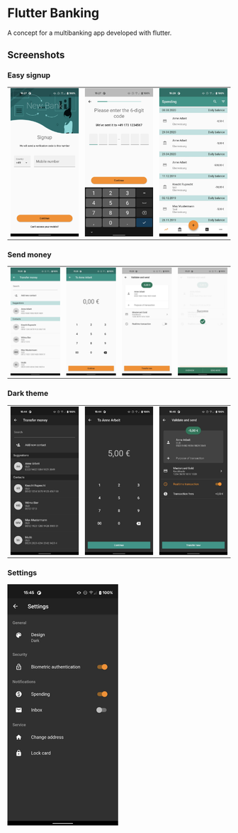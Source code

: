 # Flutter Banking

A concept for a multibanking app developed with flutter.

## Screenshots

### Easy signup

<table>
    <tr>
        <td>
            <img src="screenshots/signup_1.jpg" width="250"/>
        </td>
        <td>
            <img src="screenshots/signup_2.jpg" width="250"/>
        </td>
        <td>
            <img src="screenshots/home.jpg" width="250"/>
        </td>
    </tr>
</table>

### Send money

<table>
    <tr>
        <td>
            <img src="screenshots/send_money_1.jpg" width="250"/>
        </td>
        <td>
            <img src="screenshots/send_money_2.jpg" width="250"/>
        </td>
        <td>
            <img src="screenshots/send_money_3.jpg" width="250"/>
        </td>
        <td>
            <img src="screenshots/send_money_4.jpg" width="250"/>
        </td>
    </tr>
</table>

### Dark theme

<table>
    <tr>
        <td>
            <img src="screenshots/dark_send_money_1.jpg" width="250"/>
        </td>
        <td>
            <img src="screenshots/dark_send_money_2.jpg" width="250"/>
        </td>
        <td>
            <img src="screenshots/dark_send_money_3.jpg" width="250"/>
        </td>
    </tr>
</table>

### Settings

<img src="screenshots/dark_settings.jpg" width="250"/>